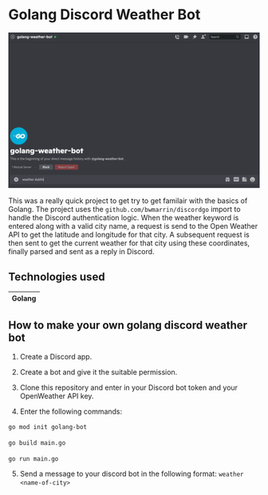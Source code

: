 # Golang Discord Weather Bot

![golang discord bot](assets/go-bot.gif)

This was a really quick project to get try to get familair with the basics of Golang. The project uses the `github.com/bwmarrin/discordgo` import to handle the Discord authentication logic. When the weather keyword is entered along with a valid city name, a request is send to the Open Weather API to get the latitude and longitude for that city. A subsequent request is then sent to get the current weather for that city using these coordinates, finally parsed and sent as a reply in Discord.

## Technologies used

| Golang |
| ------ |

## How to make your own golang discord weather bot

1. Create a Discord app.

2. Create a bot and give it the suitable permission.

3. Clone this repository and enter in your Discord bot token and your OpenWeather API key.

4. Enter the following commands:

```
go mod init golang-bot

go build main.go

go run main.go
```

5. Send a message to your discord bot in the following format: `weather <name-of-city>`
